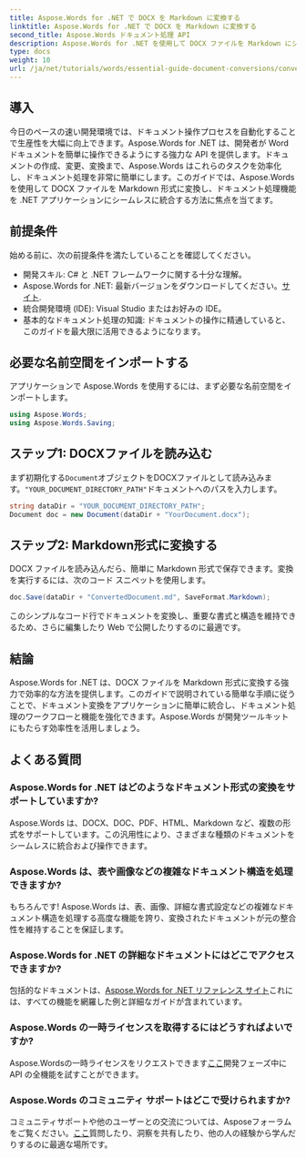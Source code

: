 ```yaml
---
title: Aspose.Words for .NET で DOCX を Markdown に変換する
linktitle: Aspose.Words for .NET で DOCX を Markdown に変換する
second_title: Aspose.Words ドキュメント処理 API
description: Aspose.Words for .NET を使用して DOCX ファイルを Markdown にシームレスに変換することで、.NET アプリケーションを強化する方法を学びます。この包括的なガイドには、ステップバイステップの手順と FAQ が記載されています。
type: docs
weight: 10
url: /ja/net/tutorials/words/essential-guide-document-conversions/convert-docx-to-markdown/
---
```

## 導入

今日のペースの速い開発環境では、ドキュメント操作プロセスを自動化することで生産性を大幅に向上できます。Aspose.Words for .NET は、開発者が Word ドキュメントを簡単に操作できるようにする強力な API を提供します。ドキュメントの作成、変更、変換まで、Aspose.Words はこれらのタスクを効率化し、ドキュメント処理を非常に簡単にします。このガイドでは、Aspose.Words を使用して DOCX ファイルを Markdown 形式に変換し、ドキュメント処理機能を .NET アプリケーションにシームレスに統合する方法に焦点を当てます。

## 前提条件

始める前に、次の前提条件を満たしていることを確認してください。

- 開発スキル: C# と .NET フレームワークに関する十分な理解。
-  Aspose.Words for .NET: 最新バージョンをダウンロードしてください。[サイト](https://releases.aspose.com/words/net/).
- 統合開発環境 (IDE): Visual Studio またはお好みの IDE。
- 基本的なドキュメント処理の知識: ドキュメントの操作に精通していると、このガイドを最大限に活用できるようになります。

## 必要な名前空間をインポートする

アプリケーションで Aspose.Words を使用するには、まず必要な名前空間をインポートします。

```csharp
using Aspose.Words;
using Aspose.Words.Saving;
```

## ステップ1: DOCXファイルを読み込む

まず初期化する`Document`オブジェクトをDOCXファイルとして読み込みます。`"YOUR_DOCUMENT_DIRECTORY_PATH"`ドキュメントへのパスを入力します。

```csharp
string dataDir = "YOUR_DOCUMENT_DIRECTORY_PATH";
Document doc = new Document(dataDir + "YourDocument.docx");
```

## ステップ2: Markdown形式に変換する

DOCX ファイルを読み込んだら、簡単に Markdown 形式で保存できます。変換を実行するには、次のコード スニペットを使用します。

```csharp
doc.Save(dataDir + "ConvertedDocument.md", SaveFormat.Markdown);
```

このシンプルなコード行でドキュメントを変換し、重要な書式と構造を維持できるため、さらに編集したり Web で公開したりするのに最適です。

## 結論

Aspose.Words for .NET は、DOCX ファイルを Markdown 形式に変換する強力で効率的な方法を提供します。このガイドで説明されている簡単な手順に従うことで、ドキュメント変換をアプリケーションに簡単に統合し、ドキュメント処理のワークフローと機能を強化できます。Aspose.Words が開発ツールキットにもたらす効率性を活用しましょう。

## よくある質問

### Aspose.Words for .NET はどのようなドキュメント形式の変換をサポートしていますか?

Aspose.Words は、DOCX、DOC、PDF、HTML、Markdown など、複数の形式をサポートしています。この汎用性により、さまざまな種類のドキュメントをシームレスに統合および操作できます。

### Aspose.Words は、表や画像などの複雑なドキュメント構造を処理できますか?

もちろんです! Aspose.Words は、表、画像、詳細な書式設定などの複雑なドキュメント構造を処理する高度な機能を誇り、変換されたドキュメントが元の整合性を維持することを保証します。

### Aspose.Words for .NET の詳細なドキュメントにはどこでアクセスできますか?

包括的なドキュメントは、[Aspose.Words for .NET リファレンス サイト](https://reference.aspose.com/words/net/)これには、すべての機能を網羅した例と詳細なガイドが含まれています。

### Aspose.Words の一時ライセンスを取得するにはどうすればよいですか?

 Aspose.Wordsの一時ライセンスをリクエストできます[ここ](https://purchase.conholdate.com/temporary-license/)開発フェーズ中に API の全機能を試すことができます。

### Aspose.Words のコミュニティ サポートはどこで受けられますか?

コミュニティサポートや他のユーザーとの交流については、Asposeフォーラムをご覧ください。[ここ](https://forum.aspose.com/c/words/8)質問したり、洞察を共有したり、他の人の経験から学んだりするのに最適な場所です。